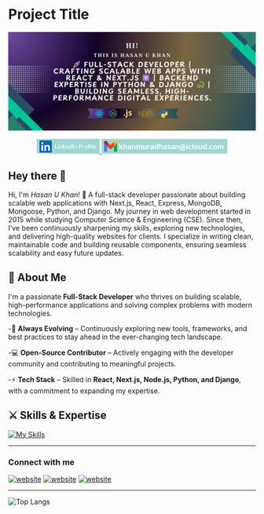 # Project Title

![Alt Text](images/banner.jpg)

<p align="center">
  <a href="https://www.linkedin.com/in/hukhansr">
    <img src="./images/linkedinIcon.jpg" />
  </a>
  <a href="mailto:khan.m.hasanuzzaman@gmail.com">
    <img src="./images/gmailIcon.jpg" />
  </a>
</p>

## Hey there 👋

Hi, I'm _Hasan U Khan_! 🚀 A full-stack developer passionate about building scalable web applications with Next.js, React, Express, MongoDB, Mongoose, Python, and Django.
My journey in web development started in 2015 while studying Computer Science & Engineering (CSE). Since then, I’ve been continuously sharpening my skills, exploring new technologies, and delivering high-quality websites for clients.
I specialize in writing clean, maintainable code and building reusable components, ensuring seamless scalability and easy future updates.

## 📝 About Me

I'm a passionate **Full-Stack Developer** who thrives on building scalable, high-performance applications and solving complex problems with modern technologies.

-🚀 **Always Evolving** – Continuously exploring new tools, frameworks, and best practices to stay ahead in the ever-changing tech landscape.

-💻 **Open-Source Contributor** – Actively engaging with the developer community and contributing to meaningful projects.

-⚡ **Tech Stack** – Skilled in **React, Next.js, Node.js, Python, and Django**, with a commitment to expanding my expertise.

## ⚔️ Skills & Expertise

[![My Skills](https://skillicons.dev/icons?i=html,css,sass,tailwind,javascript,react,nextjs,nodejs,express,mongodb,py,django,anaconda,github,figma,firebase,bash,linux,aws,postman)](https://skillicons.dev)

---

### Connect with me

[![website](https://img.icons8.com/fluency/48/facebook-new.png)](https://www.facebook.com/maohib)
[![website](https://img.icons8.com/?size=48&id=13930&format=png&color=000000)](https://www.linkedin.com/in/hukhansr/)
[![website](https://img.icons8.com/color/48/twitterx--v1.png)](https://x.com/hukhansr)

---

![Top Langs](https://github-readme-stats.vercel.app/api/top-langs/?username=maohibtech&layout=compact)
